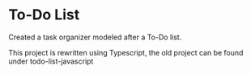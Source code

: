# To-Do List
Created a task organizer modeled after a To-Do list.

This project is rewritten using Typescript, the old project can be found under todo-list-javascript